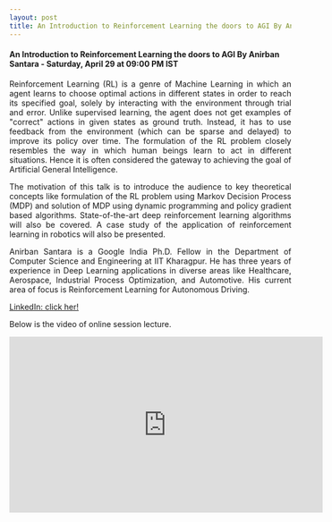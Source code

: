 ```yaml
---
layout: post
title: An Introduction to Reinforcement Learning the doors to AGI By Anirban Santara
---
```


#### An Introduction to Reinforcement Learning the doors to AGI By Anirban Santara - Saturday, April 29 at 09:00 PM IST


<p style="text-align: justify;">Reinforcement Learning (RL) is a genre of Machine Learning in which an agent learns to choose optimal actions in different states in order to reach its specified goal, solely by interacting with the environment through trial and error. Unlike supervised learning, the agent does not get examples of "correct" actions in given states as ground truth. Instead, it has to use feedback from the environment (which can be sparse and delayed) to improve its policy over time. The formulation of the RL problem closely resembles the way in which human beings learn to act in different situations. Hence it is often considered the gateway to achieving the goal of Artificial General Intelligence.
</p>
<p style="text-align: justify;">The motivation of this talk is to introduce the audience to key theoretical concepts like formulation of the RL problem using Markov Decision Process (MDP) and solution of MDP using dynamic programming and policy gradient based algorithms. State-of-the-art deep reinforcement learning algorithms will also be covered. A case study of the application of reinforcement learning in robotics will also be presented.
</p>
</p>
<p style="text-align: justify;">Anirban Santara is a Google India Ph.D. Fellow in the Department of Computer Science and Engineering at IIT Kharagpur. He has three years of experience in Deep Learning applications in diverse areas like Healthcare, Aerospace, Industrial Process Optimization, and Automotive. His current area of focus is Reinforcement Learning for Autonomous Driving.
<p style="text-align: justify;"><a href="https://www.linkedin.com/in/anirbansantara/">LinkedIn: click her!</a>
</p>

Below is the video of online session lecture.

<iframe width="560" height="315" src="https://www.youtube.com/embed/WoTmVYZT7y8" frameborder="0" allowfullscreen></iframe>
